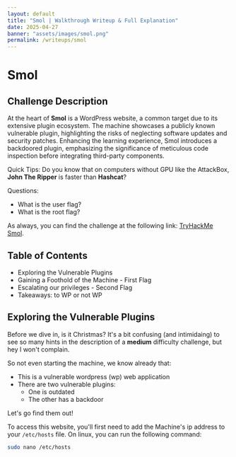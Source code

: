```yaml
---
layout: default
title: "Smol | Walkthrough Writeup & Full Explanation"
date: 2025-04-27
banner: "assets/images/smol.png"
permalink: /writeups/smol
---
```


# Smol
## Challenge Description
At the heart of **Smol** is a WordPress website, a common target due to its extensive plugin ecosystem. The machine showcases a publicly known vulnerable plugin, highlighting the risks of neglecting software updates and security patches. Enhancing the learning experience, Smol introduces a backdoored plugin, emphasizing the significance of meticulous code inspection before integrating third-party components.

Quick Tips: Do you know that on computers without GPU like the AttackBox, **John The Ripper** is faster than **Hashcat**?

Questions:
- What is the user flag?
- What is the root flag?

As always, you can find the challenge at the following link: [TryHackMe Smol](https://tryhackme.com/room/smol).

## Table of Contents
- Exploring the Vulnerable Plugins
- Gaining a Foothold of the Machine - First Flag
- Escalating our privileges - Second Flag
- Takeaways: to WP or not WP

## Exploring the Vulnerable Plugins
Before we dive in, is it Christmas? It's a bit confusing (and intimidaing) to see so many hints in the description of a **medium** difficulty challenge, but hey I won't complain.

So not even starting the machine, we know already that:
- This is a vulnerable wordpress (wp) web application
- There are two vulnerable plugins:
    - One is outdated
    - The other has a backdoor

Let's go find them out!

To access this website, you'll first need to add the Machine's ip address to your `/etc/hosts` file. On linux, you can run the following command: 
```bash
sudo nano /etc/hosts